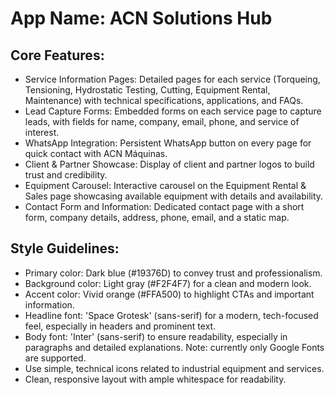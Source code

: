 # **App Name**: ACN Solutions Hub

## Core Features:

- Service Information Pages: Detailed pages for each service (Torqueing, Tensioning, Hydrostatic Testing, Cutting, Equipment Rental, Maintenance) with technical specifications, applications, and FAQs.
- Lead Capture Forms: Embedded forms on each service page to capture leads, with fields for name, company, email, phone, and service of interest.
- WhatsApp Integration: Persistent WhatsApp button on every page for quick contact with ACN Máquinas.
- Client & Partner Showcase: Display of client and partner logos to build trust and credibility.
- Equipment Carousel: Interactive carousel on the Equipment Rental & Sales page showcasing available equipment with details and availability.
- Contact Form and Information: Dedicated contact page with a short form, company details, address, phone, email, and a static map.

## Style Guidelines:

- Primary color: Dark blue (#19376D) to convey trust and professionalism.
- Background color: Light gray (#F2F4F7) for a clean and modern look.
- Accent color: Vivid orange (#FFA500) to highlight CTAs and important information.
- Headline font: 'Space Grotesk' (sans-serif) for a modern, tech-focused feel, especially in headers and prominent text.
- Body font: 'Inter' (sans-serif) to ensure readability, especially in paragraphs and detailed explanations. Note: currently only Google Fonts are supported.
- Use simple, technical icons related to industrial equipment and services.
- Clean, responsive layout with ample whitespace for readability.